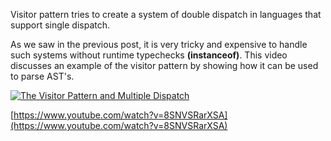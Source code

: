 <!-- The Visitor Pattern -->
<!-- Programming -->
<!-- Dispatch -->
<!-- An in-depth video about the visitor pattern -->
<!-- 09-12-2021 -->

Visitor pattern tries to create a system of double dispatch in languages that support 
single dispatch.

As we saw in the previous post, it is very tricky and expensive to handle such systems without 
runtime typechecks __(instanceof)__. This video discusses an example of the visitor pattern by 
showing how it can be used to parse AST's.

[![The Visitor Pattern and Multiple Dispatch](./posts/p5_1.png)](https://www.youtube.com/watch?v=8SNVSRarXSA "The Visitor Pattern and Multiple Dispatch")

[https://www.youtube.com/watch?v=8SNVSRarXSA](https://www.youtube.com/watch?v=8SNVSRarXSA)